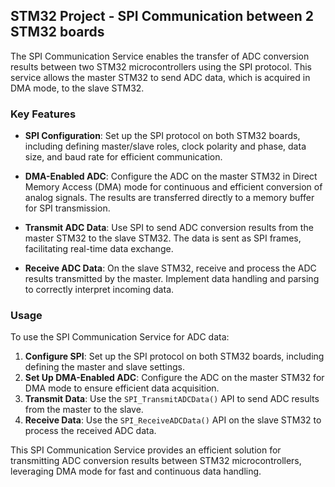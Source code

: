 ## STM32 Project - SPI Communication between 2 STM32 boards

The SPI Communication Service enables the transfer of ADC conversion results between two STM32 microcontrollers using the SPI protocol. This service allows the master STM32 to send ADC data, which is acquired in DMA mode, to the slave STM32.

### Key Features

- **SPI Configuration**: Set up the SPI protocol on both STM32 boards, including defining master/slave roles, clock polarity and phase, data size, and baud rate for efficient communication.

- **DMA-Enabled ADC**: Configure the ADC on the master STM32 in Direct Memory Access (DMA) mode for continuous and efficient conversion of analog signals. The results are transferred directly to a memory buffer for SPI transmission.

- **Transmit ADC Data**: Use SPI to send ADC conversion results from the master STM32 to the slave STM32. The data is sent as SPI frames, facilitating real-time data exchange.

- **Receive ADC Data**: On the slave STM32, receive and process the ADC results transmitted by the master. Implement data handling and parsing to correctly interpret incoming data.


### Usage
To use the SPI Communication Service for ADC data:
1. **Configure SPI**: Set up the SPI protocol on both STM32 boards, including defining the master and slave settings.
2. **Set Up DMA-Enabled ADC**: Configure the ADC on the master STM32 for DMA mode to ensure efficient data acquisition.
3. **Transmit Data**: Use the `SPI_TransmitADCData()` API to send ADC results from the master to the slave.
4. **Receive Data**: Use the `SPI_ReceiveADCData()` API on the slave STM32 to process the received ADC data.

This SPI Communication Service provides an efficient solution for transmitting ADC conversion results between STM32 microcontrollers, leveraging DMA mode for fast and continuous data handling.
